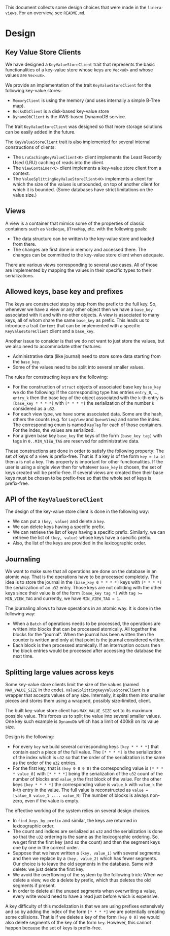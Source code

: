 This document collects some design choices that were made in the `linera-views`.
For an overview, see `README.md`.

# Design

## Key Value Store Clients

We have designed a `KeyValueStoreClient` trait that represents the basic functionalities
of a key-value store whose keys are `Vec<u8>` and whose values are `Vec<u8>`.

We provide an implementation of the trait `KeyValueStoreClient` for the following key-value stores:
* `MemoryClient` is using the memory (and uses internally a simple B-Tree map).
* `RocksDbClient` is a disk-based key-value store
* `DynamoDbClient` is the AWS-based DynamoDB service.

The trait `KeyValueStoreClient` was designed so that more storage solutions can be easily added in the future.

The `KeyValueStoreClient` trait is also implemented for several internal constructions of clients:
* The `LruCachingKeyValueClient<K>` client implements the Least Recently Used (LRU)
caching of reads into the client.
* The `ViewContainer<C>` client implements a key-value store client from a context.
* The `ValueSplittingKeyValueStoreClient<K>` implements a client for which the
size of the values is unbounded, on top of another client for which it is bounded.
(Some databases have strict limitations on the value size.)

## Views

A view is a container that mimics some of the properties of classic containers such
as `VecDeque`, `BTreeMap`, etc. with the following goals:
* The data structure can be written to the key-value store and loaded from there.
* The changes are first done in memory and accessed there. The changes can be committed
to the key-value store client when adequate.

There are various views corresponding to several use cases. All of those are
implemented by mapping the values in their specific types to their serializations.

## Allowed keys, base key and prefixes

The keys are constructed step by step from the prefix to the full key. So, whenever
we have a view or any other object then we have a `base_key` associated with it and
with no other objects. A view is associated to many keys, all of whom share the same
`base_key` as prefix.
This leads us to introduce a trait `Context` that can be implemented with a specific
`KeyValueStoreClient` client and a `base_key`.

Another issue to consider is that we do not want to just store the values, but we
also need to accommodate other features:
* Administrative data (like journal) need to store some data starting from the `base_key`.
* Some of the values need to be split into several smaller values.

The rules for constructing keys are the following:
* For the construction of `struct` objects of associated base key `base_key` we do the
following: If the corresponding type has entries `entry_0`, ..., `entry_k` then the
base key of the object associated with the `k`-th entry is `[base_key * * * *]` with `[* * * *]`
the serialization of the number `k` considered as a `u32`.
* For each view type, we have some associated data. Some are the hash, others the counts
(e.g. for `LogView` and `QueueView`) and some the index. The corresponding enum is
named `KeyTag` for each of those containers. For the index, the values are serialized.
* For a given base key `base_key` the keys of the form `[base_key tag]` with tags in
`0..MIN_VIEW_TAG` are reserved for administrative data.

These constructions are done in order to satisfy the following property: The set of keys
of a view is prefix-free. That is if a key is of the form `key = [a b]` then `a` is
not a key. This property is important for other functionalities.
If the user is using a single view then for whatever `base_key` is chosen, the set of keys
created will be prefix-free. If several views are created then their base keys must be
chosen to be prefix-free so that the whole set of keys is prefix-free.

## API of the `KeyValueStoreClient`

The design of the key-value store client is done in the following way:
* We can put a `(key, value)` and delete a `key`.
* We can delete keys having a specific prefix.
* We can retrieve the list of keys having a specific prefix. Similarly, we can
retrieve the list of `(key, value)` whose keys have a specific prefix.
* Also, the list of the keys are provided in the lexicographic order.

## Journaling

We want to make sure that all operations are done on the database in an atomic
way. That is the operations have to be processed completely. The idea is to
store the journal in the `[base_key 0 * * * *]` keys with `[* * * *]` the
serialization of an `u32` entry.
Those keys are not colliding with the other keys since their value is of the
form `[base_key tag *]` with `tag >= MIN_VIEW_TAG` and currently, we have
`MIN_VIEW_TAG = 1`.

The journaling allows to have operations in an atomic way. It is done in the
following way:
* When a `Batch` of operations needs to be processed, the operations are written
into blocks that can be processed atomically. All together the blocks for the
"journal". When the journal has been written then the counter is written and
only at that point is the journal considered written.
* Each block is then processed atomically. If an interruption occurs then
the block entries would be processed after accessing the database the next time.

## Splitting large values across keys

Some key-value store clients limit the size of the values (named `MAX_VALUE_SIZE`
in the code). `ValueSplittingKeyValueStoreClient` is a wrapper that accepts values
of any size. Internally, it splits them into smaller pieces and stores them
using a wrapped, possibly size-limited, client.

The built key-value store client has `MAX_VALUE_SIZE` set to its maximum possible
value. This forces us to split the value into several smaller values. One key
such example is `DynamoDb` which has a limit of 400kB on its value size.

Design is the following:
* For every `key` we build several corresponding keys `[key * * * *]` that contain
each a piece of the full value.
The `[* * * *]` is the serialization of the index which is `u32` so that
the order of the serialization is the same as the order of the `u32` entries.
* For the first key, that is `[key 0 0 0 0]` the corresponding value is `[* * * * value_0]`
with `[* * * *]` being the serialization of the `u32` count of the number of blocks
and `value_0` the first block of the value. For the other keys `[key * * * *]` the
corresponding value is `value_k` with `value_k` the k-th entry in the value. The full
value is reconstructed as `value = [value_0 value_1 .... value_N]`
The number of blocks is always non-zero, even if the value is empty.

The effective working of the system relies on several design choices.
* In `find_keys_by_prefix` and similar, the keys are
returned in lexicographic order.
* The count and indices are serialized as `u32` and the serialization is done
so that the `u32` ordering is the same as the lexicographic ordering. So, we
get first the first key (and so the count) and then the segment keys one by
one in the correct order.
* Suppose that we have written a `(key, value_1)` with several segments and then
we replace by a `(key, value_2)` which has fewer segments.
Our choice is to leave the old segments in the database. Same with delete:
we just delete the first key.
* We avoid the overflowing of the system by the following trick: When we delete
a view, we do a delete by prefix, which thus deletes the old segments if present.
* In order to delete all the unused segments when overwriting a value, every write
would need to have a read just before which is expensive.

A key difficulty of this modelization is that we are using prefixes extensively
and so by adding the index of the form `[* * * *]` we are potentially creating
some collisions. That is if we delete a key of the form `[key 0 0]` we would
also delete segments of the key of the form `key`. However, this cannot happen
because the set of keys is prefix-free.
